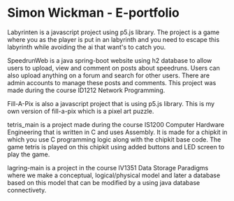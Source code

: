 # Simon Wickman - E-portfolio

Labyrinten is a javascript project using p5.js library. The project is a game where you as the player is put in an labyrinth and you need to escape this labyrinth while avoiding the ai that want's to catch you.

SpeedrunWeb is a java spring-boot website using h2 database to allow users to upload, view and comment on posts about speedruns. Users can also upload anything on a forum and search for other users. There are admin accounts to manage these posts and comments. This project was made during the course ID1212 Network Programming.

Fill-A-Pix is also a javascript project that is using p5.js library. This is my own version of fill-a-pix which is a pixel art puzzle.

tetris_main is a project made during the course IS1200 Computer Hardware Engineering that is written in C and uses Assembly. It is made for a chipkit in which you use C programming logic along with the chipkit base code. The game tetris is played on this chipkit using added buttons and LED screen to play the game.

lagring-main is a project in the course IV1351 Data Storage Paradigms where we make a conceptual, logical/physical model and later a database based on this model that can be 
modified by a using java database connectivety.

